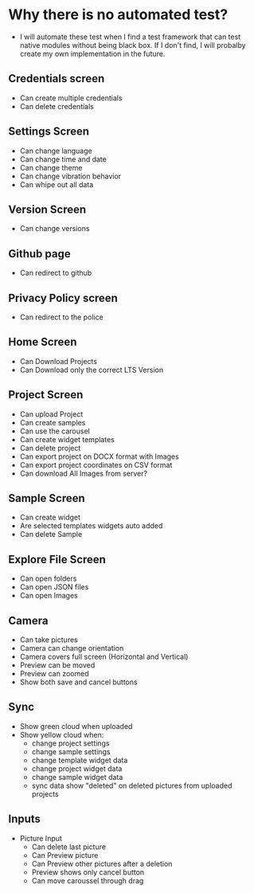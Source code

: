 # Why there is no automated test?
- I will automate these test when I find a test framework that can test native modules without being black box. If I don't find, I will probalby create my own implementation in the future.

## Credentials screen
- Can create multiple credentials
- Can delete credentials

## Settings Screen
- Can change language
- Can change time and date
- Can change theme
- Can change vibration behavior
- Can whipe out all data

## Version Screen
- Can change versions

## Github page
- Can redirect to github

## Privacy Policy screen
- Can redirect to the police

## Home Screen
- Can Download Projects
- Can Download only the correct LTS Version

## Project Screen
- Can upload Project
- Can create samples
- Can use the carousel
- Can create widget templates
- Can delete project
- Can export project on DOCX format with Images
- Can export project coordinates on CSV format
- Can download All Images from server?

## Sample Screen
- Can create widget
- Are selected templates widgets auto added
- Can delete Sample

## Explore File Screen

- Can open folders
- Can open JSON files
- Can open Images

## Camera

- Can take pictures
- Camera can change orientation
- Camera covers full screen (Horizontal and Vertical)
- Preview can be moved
- Preview can zoomed
- Show both save and cancel buttons

## Sync

- Show green cloud when uploaded
- Show yellow cloud when:
  - change project settings
  - change sample settings
  - change template widget data
  - change project widget data
  - change sample widget data
  - sync data show "deleted" on deleted pictures from uploaded projects

## Inputs

- Picture Input
  - Can delete last picture
  - Can Preview picture
  - Can Preview other pictures after a deletion
  - Preview shows only cancel button
  - Can move caroussel through drag